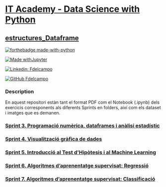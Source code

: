# [IT Academy - Data Science with Python](https://www.barcelonactiva.cat/es/itacademy)
## [estructures_Dataframe](https://github.com/Pacs7/estructures_Dataframe/)

[![forthebadge made-with-python](http://ForTheBadge.com/images/badges/made-with-python.svg)](https://www.python.org/)  
 
[![Made withJupyter](https://img.shields.io/badge/Made%20with-Jupyter-orange?style=for-the-badge&logo=Jupyter)](https://jupyter.org/try)   

[![Linkedin: Fdelcampo](https://img.shields.io/badge/-FranciscodelCampo-blue?style=flat-square&logo=Linkedin&logoColor=white&link=https://www.linkedin.com/in/franciscodelcampo7/)](https://www.linkedin.com/in/franciscodelcampo7/)  

[![GitHub Fdelcampo](https://img.shields.io/github/followers/Pacs7?label=follow&style=social)](https://github.com/Pacs7)

### Description

En aquest repositori estàn tant el format PDF com el Notebook (.ipynb) dels exercicis corresponents als diferents Sprints en folders, així com els dataset i imatges que es demanen.

### [Sprint 3. Programació numèrica, dataframes i anàlisi estadístic](https://github.com/Pacs7/estructures_Dataframe/tree/main/Sprint3)

### [Sprint 4. Visualització gràfica de dades](https://github.com/Pacs7/estructures_Dataframe/tree/main/Sprint4)

### [Sprint 5. Introducció al Test d'Hipòtesis i al Machine Learning](https://github.com/Pacs7/estructures_Dataframe/tree/main/Sprint5)

### [Sprint 6. Algoritmes d’aprenentatge supervisat: Regressió](https://github.com/Pacs7/estructures_Dataframe/tree/main/Sprint6)

### [Sprint 7. Algoritmes d’aprenentatge supervisat: Classificació](https://github.com/Pacs7/estructures_Dataframe/tree/main/Sprint7)
